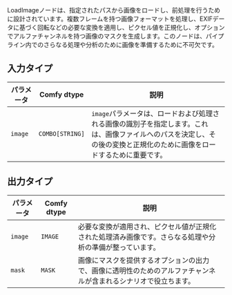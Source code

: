 
LoadImageノードは、指定されたパスから画像をロードし、前処理を行うために設計されています。複数フレームを持つ画像フォーマットを処理し、EXIFデータに基づく回転などの必要な変換を適用し、ピクセル値を正規化し、オプションでアルファチャンネルを持つ画像のマスクを生成します。このノードは、パイプライン内でのさらなる処理や分析のために画像を準備するために不可欠です。

## 入力タイプ

| パラメータ | Comfy dtype  | 説明 |
|-----------|--------------|-------------|
| `image`   | `COMBO[STRING]` | `image`パラメータは、ロードおよび処理される画像の識別子を指定します。これは、画像ファイルへのパスを決定し、その後の変換と正規化のために画像をロードするために重要です。 |

## 出力タイプ

| パラメータ | Comfy dtype | 説明 |
|-----------|-------------|-------------|
| `image`   | `IMAGE`     | 必要な変換が適用され、ピクセル値が正規化された処理済み画像です。さらなる処理や分析の準備が整っています。 |
| `mask`    | `MASK`      | 画像にマスクを提供するオプションの出力で、画像に透明性のためのアルファチャンネルが含まれるシナリオで役立ちます。 |
